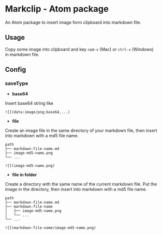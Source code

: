 # Markclip - Atom package

An Atom package to insert image form clipboard into markdown file.

## Usage

Copy some image into clipboard and key `cmd-v` (Mac) or `ctrl-v` (Windows) in markdown file.

## Config

### saveType

- **base64**

Insert base64 string like

```
![](data:image/png;base64,...)
```

- **file**

Create an image file in the same directory of your markdown file, then insert into markdown with a md5 file name.

```
path
├── markdown-file-name.md
├── image-md5-name.png
└── ...
```

```
![](image-md5-name.png)
```

- **file in folder**

Create a directory with the same name of the current markdown file. Put the image in the directory, then insert into markdown with a md5 file name.

```
path
├── markdown-file-name.md
├── markdown-file-name
│   ├── image-md5-name.png
│   └── ...
└── ...
```

```
![](markdown-file-name/image-md5-name.png)
```
